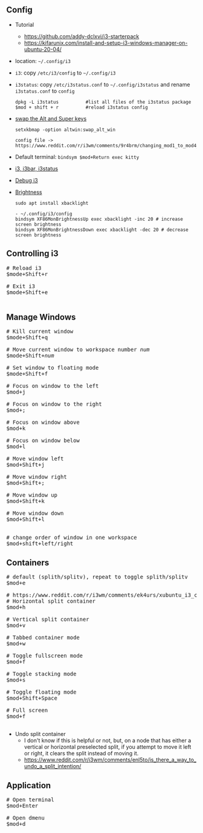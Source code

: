 ## Config
- Tutorial
    - https://github.com/addy-dclxvi/i3-starterpack
    - https://kifarunix.com/install-and-setup-i3-windows-manager-on-ubuntu-20-04/
- location: `~/.config/i3`

- `i3`: copy `/etc/i3/config` to `~/.config/i3`
- `i3status`: copy `/etc/i3status.conf` to `~/.config/i3status` and rename `i3status.conf` to `config`
    ```
    dpkg -L i3status          #list all files of the i3status package
    $mod + shift + r          #reload i3status config
    ```
- [swap the Alt and Super keys](https://www.reddit.com/r/i3wm/comments/bakkpg/can_i_completely_swap_the_alt_and_super_keys/)
    ```
    setxkbmap -option altwin:swap_alt_win

    config file -> https://www.reddit.com/r/i3wm/comments/9r4brm/changing_mod1_to_mod4_tedious/
    ```
- Default terminal: `bindsym $mod+Return exec kitty`
- [i3, i3bar, i3status](https://www.reddit.com/r/i3wm/wiki/faq/i3i3bari3status)
- [Debug i3](https://i3wm.org/docs/debugging.html)

- [Brightness](https://stackoverflow.com/questions/25588367/how-to-control-backlight-by-terminal-command)
    ```
    sudo apt install xbacklight
    
    - ~/.config/i3/config
    bindsym XF86MonBrightnessUp exec xbacklight -inc 20 # increase screen brightness
    bindsym XF86MonBrightnessDown exec xbacklight -dec 20 # decrease screen brightness
    ```

## Controlling i3

<pre>
# Reload i3
$mode+Shift+r

# Exit i3
$mode+Shift+e

</pre>

## Manage Windows
<pre>
# Kill current window
$mode+Shift+q

# Move current window to workspace number <i>num</i>
$mode+Shift+<i>num</i>

# Set window to floating mode
$mode+Shift+f

# Focus on window to the left
$mod+j

# Focus on window to the right
$mod+;

# Focus on window above
$mod+k

# Focus on window below
$mod+l

# Move window left
$mod+Shift+j

# Move window right
$mod+Shift+;

# Move window up
$mod+Shift+k

# Move window down
$mod+Shift+l


# change order of window in one workspace
$mod+shift+left/right
</pre>


## Containers

<pre>
# default (splith/splitv), repeat to toggle splith/splitv
$mod+e

# https://www.reddit.com/r/i3wm/comments/ek4urs/xubuntu_i3_cannot_split_windows/
# Horizontal split container
$mod+h

# Vertical split container
$mod+v

# Tabbed container mode
$mod+w

# Toggle fullscreen mode
$mod+f

# Toggle stacking mode
$mod+s

# Toggle floating mode
$mod+Shift+Space

# Full screen
$mod+f    

</pre>

- Undo split container
    - I don't know if this is helpful or not, but, on a node that has either a vertical or horizontal preselected split, if you attempt to move it left or right, it clears the split instead of moving it.
    - https://www.reddit.com/r/i3wm/comments/enl5to/is_there_a_way_to_undo_a_split_intention/


## Application

<pre>
# Open terminal
$mod+Enter

# Open dmenu
$mod+d
</pre>
